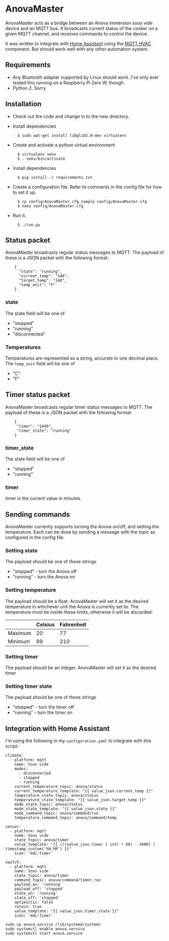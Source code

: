 # AnovaMaster

AnovaMaster acts as a bridge between an Anova immersion sous vide device
and an MQTT bus. It broadcasts current status of the cooker on a given
MQTT channel, and receives commands to control the device.

It was written to integrate with [Home Assistant](https://home-assistant.io/)
using the [MQTT HVAC](https://home-assistant.io/components/climate.mqtt/)
component. But should work well with any other automation system.

## Requirements

* Any Bluetooth adapter supported by Linux should work. I've only ever tested
this running on a Raspberry Pi Zero W, though.
* Python 2. Sorry.

## Installation

* Check out the code and change in to the new directory.
* Install dependencies

        $ sudo apt-get install libglib2.0-dev virtualenv

* Create and activate a python virtual environment

        $ virtualenv venv
		$ . venv/bin/activate

* Install dependencies

		$ pip install -r requirements.txt

* Create a configuration file. Refer to comments in the config file for
  how to set it up.

		$ cp config/AnovaMaster.cfg.sample config/AnovaMaster.cfg
		$ nano config/AnovaMaster.cfg

* Run it.

		$ ./run.py

## Status packet

AnovaMaster broadcasts regular status messages to MQTT. The payload of these
is a JSON packet with the following format:

        {
		  "state": "running",
		  "current_temp": "140",
		  "target_temp": "140",
		  "temp_unit": "F"
	    }

### state

The state field will be one of

* "stopped"
* "running"
* "disconnected"

### Temperatures

Temperatures are represented as a string, accurate to one decimal place. The
`temp_unit` field will be one of

* "C"
* "F"

## Timer status packet

AnovaMaster broadcasts regular timer status messages to MQTT. The payload of these
is a JSON packet with the following format:

        {
		 "timer": "1440",
		 "timer_state": "running"
	    }

### timer_state

The state field will be one of

* "stopped"
* "running"

### timer

timer is the current value in minutes.

## Sending commands

AnovaMaster currently supports turning the Anova on/off, and setting the
temperature. Each can be done by sending a message with the topic as
configured in the config file.

### Setting state

The payload should be one of these strings

* "stopped" - turn the Anova off
* "running" - turn the Anova on

### Setting temperature

The payload should be a float. AnovaMaster will set it as the desired
temperature in whichever unit the Anova is currently set to. The
temperature must be inside these limits, otherwise it will be discarded:

|         | Celsius | Fahrenheit |
|---------|---------|------------|
| Maximum | 20      | 77         |
| Minimum | 99      | 210        |

### Setting timer

The payload should be an integer. AnovaMaster will set it as the desired timer

### Setting timer state

The payload should be one of these strings

* "stopped" - turn the timer off
* "running" - turn the timer on

## Integration with Home Assistant

I'm using the following in my `configuration.yaml` to integrate with
this script:

	climate:
      - platform: mqtt
        name: Sous vide
        modes:
          - disconnected
          - stopped
          - running
        current_temperature_topic: anova/status
        current_temperature_template: "{{ value_json.current_temp }}"
        temperature_state_topic: anova/status
        temperature_state_template: "{{ value_json.target_temp }}"
        mode_state_topic: anova/status
        mode_state_template: "{{ value_json.state }}"
        mode_command_topic: anova/command/run
        temperature_command_topic: anova/command/temp

	sensor:
      - platform: mqtt
        name: Sous vide
        state_topic: anova/timer
        value_template: "{{ (((value_json.timer | int) * 60) - 3600) | timestamp_custom('%H:%M') }}"
        icon: 'mdi:timer'

	switch:
      - platform: mqtt
        name: Sous vide
        state_topic: anova/timer
        command_topic: anova/command/timer_run
        payload_on: 'running'
        payload_off: 'stopped'
        state_on: 'running'
        state_off: 'stopped'
        optimistic: false
        retain: true
        value_template: "{{ value_json.timer_state }}"
        icon: 'mdi:timer'

```
sudo cp anova.service /lib/systemd/system/
sudo systemctl enable anova.service
sudo systemctl start anova.service
```
